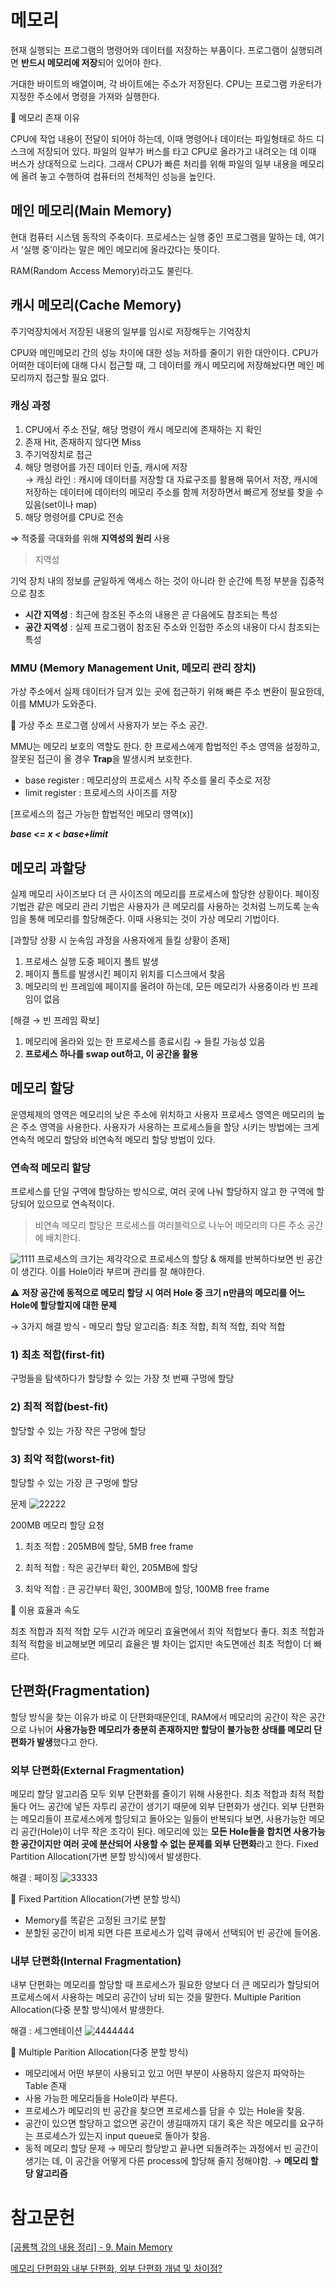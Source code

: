 # 메모리
현재 실행되는 프로그램의 명령어와 데이터를 저장하는 부품이다. 프로그램이 실행되려면 **반드시 메모리에 저장**되어 있어야 한다.

거대한 바이트의 배열이며, 각 바이트에는 주소가 저장된다. CPU는 프로그램 카운터가 지정한 주소에서 명령을 가져와 실행한다.

📌 메모리 존재 이유

CPU에 작업 내용이 전달이 되어야 하는데, 이때 명령어나 데이터는 파일형태로 하드 디스크에 저장되어 있다. 파일의 일부가 버스를 타고 CPU로 올라가고 내려오는 데 이때 버스가 상대적으로 느리다. 그래서 CPU가 빠른 처리를 위해 파일의 일부 내용을 메모리에 올려 놓고 수행하여 컴퓨터의 전체적인 성능을 높인다.


## **메인 메모리(Main Memory)**

현대 컴퓨터 시스템 동작의 주축이다. 프로세스는 실행 중인 프로그램을 말하는 데, 여기서 ‘실행 중’이라는 말은 메인 메모리에 올라갔다는 뜻이다.

RAM(Random Access Memory)라고도 불린다.

## 캐시 메모리(Cache Memory)

주기억장치에서 저장된 내용의 일부를 임시로 저장해두는 기억장치

CPU와 메인메모리 간의 성능 차이에 대한 성능 저하를 줄이기 위한 대안이다. CPU가 어떠한 데이터에 대해 다시 접근할 때, 그 데이터를 캐시 메모리에 저장해놨다면 메인 메모리까지 접근할 필요 없다.

### 캐싱 과정

1. CPU에서 주소 전달, 해당 명령이 캐시 메모리에 존재하는 지 확인
2. 존재 Hit, 존재하지 않다면 Miss
3. 주기억장치로 접근
4. 해당 명령어를 가진 데이터 인출, 캐시에 저장   
→ 캐싱 라인 : 캐시에 데이터를 저장할 대 자료구조를 활용해 묶어서 저장, 캐시에 저장하는 데이터에 데이터의 메모리 주소를 함께 저장하면서 빠르게 정보를 찾을 수 있음(set이나 map)
5. 해당 명령어를 CPU로 전송 

⇒ 적중률 극대화를 위해 **지역성의 원리** 사용

> 지역성

기억 장치 내의 정보를 균일하게 액세스 하는 것이 아니라 한 순간에 특정 부분을 집중적으로 참조

- **시간 지역성** : 최근에 참조된 주소의 내용은 곧 다음에도 참조되는 특성
- **공간 지역성** : 실제 프로그램이 참조된 주소와 인접한 주소의 내용이 다시 참조되는 특성
### **MMU (Memory Management Unit, 메모리 관리 장치)**

가상 주소에서 실제 데이터가 담겨 있는 곳에 접근하기 위해 빠른 주소 변환이 필요한데, 이를 MMU가 도와준다.


📌 가상 주소
프로그램 상에서 사용자가 보는 주소 공간.

MMU는 메모리 보호의 역할도 한다. 한 프로세스에게 합법적인 주소 영역을 설정하고, 잘못된 접근이 올 경우 **Trap**을 발생시켜 보호한다.

- base register : 메모리상의 프로세스 시작 주소를 물리 주소로 저장
- limit register : 프로세스의 사이즈를 저장

[프로세스의 접근 가능한 합법적인 메모리 영역(x)]

***base <= x < base+limit***

## 메모리 과할당

실제 메모리 사이즈보다 더 큰 사이즈의 메모리를 프로세스에 할당한 상황이다. 페이징 기법관 같은 메모리 관리 기법은 사용자가 큰 메모리를 사용하는 것처럼 느끼도록 눈속임을 통해 메모리를 할당해준다. 이때 사용되는 것이 가상 메모리 기법이다.

[과할당 상황 시 눈속임 과정을 사용자에게 들킬 상황이 존재]

1. 프로세스 실행 도중 페이지 폴트 발생
2. 페이지 폴트를 발생시킨 페이지 위치를 디스크에서 찾음
3. 메모리의 빈 프레임에 페이지를 올려야 하는데, 모든 메모리가 사용중이라 빈 프레임이 없음

[해결 → 빈 프레임 확보]

1. 메모리에 올라와 있는 한 프로세스를 종료시킴
    → 들킬 가능성 있음
2. **프로세스 하나를 swap out하고, 이 공간을 활용**

## 메모리 할당

운영체제의 영역은 메모리의 낮은 주소에 위치하고 사용자 프로세스 영역은 메모리의 높은 주소 영역을 사용한다. 사용자가 사용하는 프로세스들을 할당 시키는 방법에는 크게 연속적 메모리 할당와 비연속적 메모리 할당 방법이 있다.

### 연속적 메모리 할당

프로세스를 단일 구역에 할당하는 방식으로, 여러 곳에 나눠 할당하지 않고 한 구역에 할당되어 있으므로 연속적이다.

> 비연속 메모리 할당은 프로세스를 여러블럭으로 나누어 메모리의 다른 주소 공간에 배치한다.

![1111](https://github.com/hyeong-jun-kim/CS-Study/assets/76768480/34d5baaf-fb20-48e7-b2cb-867802304a7b)
프로세스의 크기는 제각각으로 프로세스의 할당 & 해제를 반복하다보면 빈 공간이 생긴다. 이를 Hole이라 부르며 관리를 잘 해야한다.

⚠️ **저장 공간에 동적으로 메모리 할당 시 여러 Hole 중 크기 n만큼의 메모리를 어느 Hole에 할당할지에 대한 문제**

→ 3가지 해결 방식 - 메모리 할당 알고리즘: 최초 적합, 최적 적합, 최악 적합
### 1) 최초 적합(first-fit)

구멍들을 탐색하다가 할당할 수 있는 가장 첫 번째 구멍에 할당

### 2) 최적 적합(best-fit)

할당할 수 있는 가장 작은 구멍에 할당

### 3) 최악 적합(worst-fit)

할당할 수 있는 가장 큰 구멍에 할당

문제
![22222](https://github.com/hyeong-jun-kim/CS-Study/assets/76768480/050f4e31-057b-4bb1-b778-5328f6d54f52)

200MB 메모리 할당 요청

1) 최초 적합 : 205MB에 할당, 5MB free frame

2) 최적 적합 : 작은 공간부터 확인, 205MB에 할당

3) 최악 적합 : 큰 공간부터 확인, 300MB에 할당, 100MB free frame

📌 이용 효율과 속도

최초 적합과 최적 적합 모두 시간과 메모리 효율면에서 최악 적합보다 좋다. 최초 적합과 최적 적합을 비교해보면 메모리 효율은 별 차이는 없지만 속도면에선 최초 적합이 더 빠르다.

## 단편화(Fragmentation)

할당 방식을 찾는 이유가 바로 이 단편화때문인데, RAM에서 메모리의 공간이 작은 공간으로 나뉘어 **사용가능한 메모리가 충분히 존재하지만 할당이 불가능한 상태를 메모리 단편화가 발생**했다고 한다.

### 외부 단편화(External Fragmentation)

메모리 할당 알고리즘 모두 외부 단편화를 줄이기 위해 사용한다. 최초 적합과 최적 적합 둘다 어느 공간에 넣든 자투리 공간이 생기기 때문에 외부 단편화가 생긴다. 외부 단편화는 메모리들이 프로세스에게 할당되고 돌아오는 일들이 반복되다 보면, 사용가능한 메모리 공간(Hole)이 너무 작은 조각이 된다. 메모리에 있는 **모든 Hole들을 합치면 사용가능한 공간이지만 여러 곳에 분산되어 사용할 수 없는 문제를 외부 단편화**라고 한다. Fixed Partition Allocation(가변 분할 방식)에서 발생한다. 

해결 : 페이징
![33333](https://github.com/hyeong-jun-kim/CS-Study/assets/76768480/095c9bf5-52f7-461f-9a3e-ca01089077f5)

📌 Fixed Partition Allocation(가변 분할 방식)

- Memory를 똑같은 고정된 크기로 분할
- 분할된 공간이 비게 되면 다른 프로세스가 입력 큐에서 선택되어 빈 공간에 들어옴.

### 내부 단편화(Internal Fragmentation)

내부 단편화는  메모리를 할당할 때 프로세스가 필요한 양보다 더 큰 메모리가 할당되어 프로세스에서 사용하는 메모리 공간이 낭비 되는 것을 말한다. Multiple Parition Allocation(다중 분할 방식)에서 발생한다.

해결 : 세그멘테이션
![4444444](https://github.com/hyeong-jun-kim/CS-Study/assets/76768480/792ab0d1-4958-4f63-bc9b-89c78e00e3a1)

📌 Multiple Parition Allocation(다중 분할 방식)

- 메모리에서 어떤 부분이 사용되고 있고 어떤 부분이 사용하지 않은지 파악하는 Table 존재
- 사용 가능한 메모리들을 Hole이라 부른다.
- 프로세스가 메모리의 빈 공간을 찾으면 프로세스를 담을 수 있는 Hole을 찾음.
- 공간이 있으면 할당하고 없으면 공간이 생길때까지 대기 혹은 작은 메모리를 요구하는 프로세스가 있는지 input queue로 돌아가 찾음.
- 동적 메모리 할당 문제 → 메모리 할당받고 끝나면 되돌려주는 과정에서 빈 공간이 생기는 데, 이 공간을 어떻게 다른 process에 할당해 줄지 정해야함. → **메모리 할당 알고리즘**

# 참고문헌
[[공룡책 강의 내용 정리] - 9. Main Memory](https://velog.io/@tjswodud/공룡책-강의-내용-정리-9.-Main-Memory)

[메모리 단편화와 내부 단편화, 외부 단편화 개념 및 차이점?](https://junghyun100.github.io/메모리단편화/)
